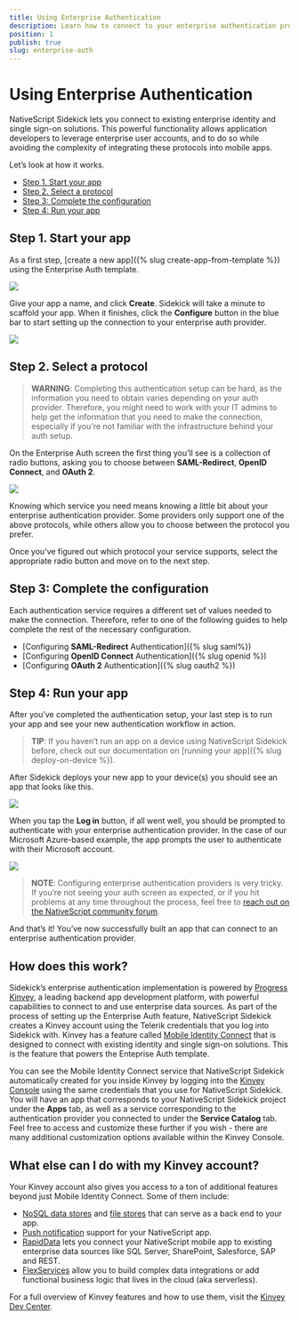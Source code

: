 ```yaml
---
title: Using Enterprise Authentication
description: Learn how to connect to your enterprise authentication provider, and how to leverage data from that provider in your apps.
position: 1
publish: true
slug: enterprise-auth
---
```


# Using Enterprise Authentication

NativeScript Sidekick lets you connect to existing enterprise identity and single sign-on solutions. This powerful functionality allows application developers to leverage enterprise user accounts, and to do so while avoiding the complexity of integrating these protocols into mobile apps.

Let’s look at how it works.

* [Step 1. Start your app](#step-1)
* [Step 2. Select a protocol](#step-2)
* [Step 3: Complete the configuration](#step-3)
* [Step 4: Run your app](#step-4)

<h2 id="step-1">Step 1. Start your app</h2>

As a first step, [create a new app]({% slug create-app-from-template %}) using the Enterprise Auth template.

![](/images/enterprise-auth/sidekick-templates.png)

Give your app a name, and click **Create**. Sidekick will take a minute to scaffold your app. When it finishes, click the **Configure** button in the blue bar to start setting up the connection to your enterprise auth provider.

![](/images/enterprise-auth/blue-bar.png)

<h2 id="step-2">Step 2. Select a protocol</h2>

> **WARNING**: Completing this authentication setup can be hard, as the information you need to obtain varies depending on your auth provider. Therefore, you might need to work with your IT admins to help get the information that you need to make the connection, especially if you're not familiar with the infrastructure behind your auth setup.

On the Enterprise Auth screen the first thing you’ll see is a collection of radio buttons, asking you to choose between **SAML-Redirect**, **OpenID Connect**, and **OAuth 2**.

![](/images/enterprise-auth/selecting-authentication-service.png)

Knowing which service you need means knowing a little bit about your enterprise authentication provider. Some providers only support one of the above protocols, while others allow you to choose between the protocol you prefer.

Once you’ve figured out which protocol your service supports, select the appropriate radio button and move on to the next step.

<h2 id="step-3">Step 3: Complete the configuration</h2>

Each authentication service requires a different set of values needed to make the connection. Therefore, refer to one of the following guides to help complete the rest of the necessary configuration.

* [Configuring **SAML-Redirect** Authentication]({% slug saml%})
* [Configuring **OpenID Connect** Authentication]({% slug openid %})
* [Configuring **OAuth 2** Authentication]({% slug oauth2 %})

<h2 id="step-4">Step 4: Run your app</h2>

After you’ve completed the authentication setup, your last step is to run your app and see your new authentication workflow in action.

> **TIP**: If you haven’t run an app on a device using NativeScript Sidekick before, check out our documentation on [running your app]({% slug deploy-on-device %}).

After Sidekick deploys your new app to your device(s) you should see an app that looks like this.

![](/images/enterprise-auth/template-in-action.png)

When you tap the **Log in** button, if all went well, you should be prompted to authenticate with your enterprise authentication provider. In the case of our Microsoft Azure-based example, the app prompts the user to authenticate with their Microsoft account.

![](/images/enterprise-auth/app-auth-screen.png)

> **NOTE**: Configuring enterprise authentication providers is very tricky. If you’re not seeing your auth screen as expected, or if you hit problems at any time throughout the process, feel free to [reach out on the NativeScript community forum](https://discourse.nativescript.org/c/Sidekick).

And that’s it! You’ve now successfully built an app that can connect to an enterprise authentication provider.

## How does this work?

Sidekick’s enterprise authentication implementation is powered by [Progress Kinvey](https://www.kinvey.com/), a leading backend app development platform, with powerful capabilities to connect to and use enterprise data sources. As part of the process of setting up the Enterprise Auth feature, NativeScript Sidekick creates a Kinvey account using the Telerik credentials that you log into Sidekick with. Kinvey has a feature called [Mobile Identity Connect](https://devcenter.kinvey.com/nativescript/guides/mobile-identity-connect) that is designed to connect with existing identity and single sign-on solutions. This is the feature that powers the Enteprise Auth template.

You can see the Mobile Identity Connect service that NativeScript Sidekick automatically created for you inside Kinvey by logging into the [Kinvey Console](https://console.kinvey.com) using the same credentials that you use for NativeScript Sidekick. You will have an app that corresponds to your NativeScript Sidekick project under the **Apps** tab, as well as a service corresponding to the authentication provider you connected to under the **Service Catalog** tab. Feel free to access and customize these further if you wish - there are many additional customization options available within the Kinvey Console.

## What else can I do with my Kinvey account?

Your Kinvey account also gives you access to a ton of additional features beyond just Mobile Identity Connect. Some of them include:

* [NoSQL data stores](https://devcenter.kinvey.com/nativescript/guides/datastore) and [file stores](https://devcenter.kinvey.com/nativescript/guides/files) that can serve as a back end to your app.
* [Push notification](https://devcenter.kinvey.com/nativescript/guides/push) support for your NativeScript app.
* [RapidData](https://devcenter.kinvey.com/nativescript/guides/rapid-data) lets you connect your NativeScript mobile app to existing enterprise data sources like SQL Server, SharePoint, Salesforce, SAP and REST.
* [FlexServices](https://devcenter.kinvey.com/nativescript/guides/flex-services) allow you to build complex data integrations or add functional business logic that lives in the cloud (aka serverless).

For a full overview of Kinvey features and how to use them, visit the [Kinvey Dev Center](https://devcenter.kinvey.com/nativescript).